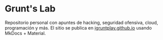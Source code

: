 # Grunt's Lab

Repositorio personal con apuntes de hacking, seguridad ofensiva, cloud, programación y más. El sitio se publica en [igruntplay.github.io](https://igruntplay.github.io) usando MkDocs + Material.
